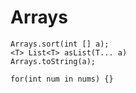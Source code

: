 # Arrays
```
Arrays.sort(int [] a);
<T> List<T> asList(T... a)
Arrays.toString(a);

for(int num in nums) {}
```
